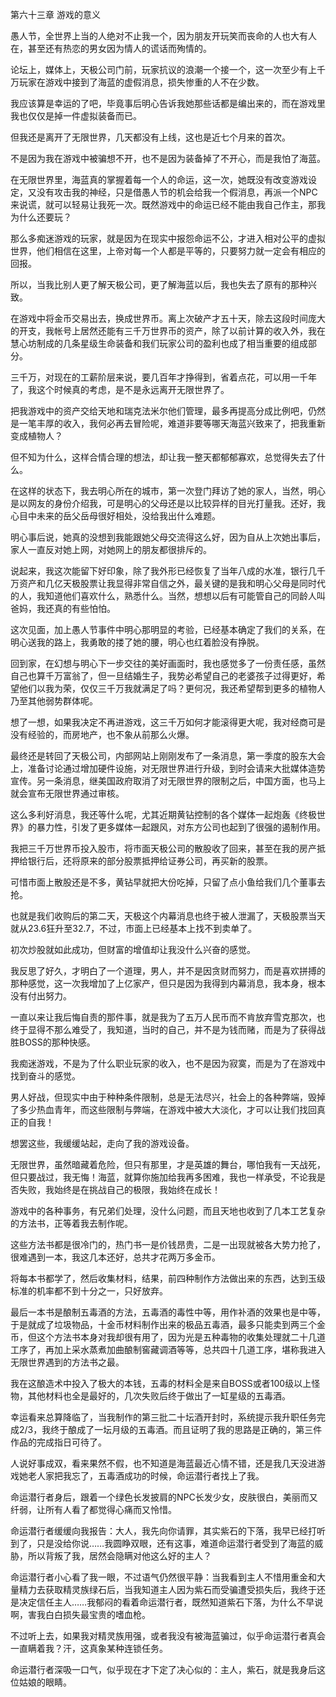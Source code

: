 第六十三章 游戏的意义


愚人节，全世界上当的人绝对不止我一个，因为朋友开玩笑而丧命的人也大有人在，甚至还有热恋的男女因为情人的谎话而殉情的。

论坛上，媒体上，天极公司门前，玩家抗议的浪潮一个接一个，这一次至少有上千万玩家在游戏中接到了海蓝的虚假消息，损失惨重的人不在少数。

我应该算是幸运的了吧，毕竟事后明心告诉我她那些话都是编出来的，而在游戏里我也仅仅是掉一件虚拟装备而已。

但我还是离开了无限世界，几天都没有上线，这也是近七个月来的首次。

不是因为我在游戏中被骗想不开，也不是因为装备掉了不开心，而是我怕了海蓝。

在无限世界里，海蓝真的掌握着每一个人的命运，这一次，她既没有改变游戏设定，又没有攻击我的神经，只是借愚人节的机会给我一个假消息，再派一个NPC来说谎，就可以轻易让我死一次。既然游戏中的命运已经不能由我自己作主，那我为什么还要玩？

那么多痴迷游戏的玩家，就是因为在现实中报怨命运不公，才进入相对公平的虚拟世界，他们相信在这里，上帝对每一个人都是平等的，只要努力就一定会有相应的回报。

所以，当我比别人更了解天极公司，更了解海蓝以后，我也失去了原有的那种兴致。

在游戏中将金币交易出去，换成世界币。离上次破产才五十天，除去这段时间庞大的开支，我帐号上居然还能有三千万世界币的资产，除了以前计算的收入外，我在慧心坊制成的几条星级生命装备和我们玩家公司的盈利也成了相当重要的组成部分。

三千万，对现在的工薪阶层来说，要几百年才挣得到，省着点花，可以用一千年了，我这个时候真的考虑，是不是永远离开无限世界了。

把我游戏中的资产交给天地和瑞克法米尔他们管理，最多再提高分成比例吧，仍然是一笔丰厚的收入，我何必再去冒险呢，难道非要等哪天海蓝兴致来了，把我重新变成植物人？

但不知为什么，这样合情合理的想法，却让我一整天都郁郁寡欢，总觉得失去了什么。

在这样的状态下，我去明心所在的城市，第一次登门拜访了她的家人，当然，明心是以网友的身份介绍我，可是明心的父母还是以比较异样的目光打量我。还好，我心目中未来的岳父岳母很好相处，没给我出什么难题。

明心事后说，她真的没想到我能跟她父母交流得这么好，因为自从上次她出事后，家人一直反对她上网，对她网上的朋友都很排斥的。

说起来，我这次能留下好印象，除了我外形已经恢复了当年八成的水准，银行几千万资产和几亿天极股票让我显得非常自信之外，最关键的是我和明心父母是同时代的人，我知道他们喜欢什么，熟悉什么。当然，想想以后有可能管自己的同龄人叫爸妈，我还真的有些怕怕。

这次见面，加上愚人节事件中明心那明显的考验，已经基本确定了我们的关系，在明心送我的路上，我勇敢的搂了她的腰，明心也红着脸没有挣脱。

回到家，在幻想与明心下一步交往的美好画面时，我也感觉多了一份责任感，虽然自己也算千万富翁了，但一旦结婚生子，我势必希望自己的老婆孩子过得更好，希望他们以我为荣，仅仅三千万我就满足了吗？更何况，我还希望帮到更多的植物人乃至其他弱势群体呢。

想了一想，如果我决定不再进游戏，这三千万如何才能滚得更大呢，我对经商可是没有经验的，而房地产，也不象从前那么火爆。

最终还是转回了天极公司，内部网站上刚刚发布了一条消息，第一季度的股东大会上，准备讨论通过增加硬件设施，对无限世界进行升级，到时会请来大批媒体造势宣传。另一条消息，继美国政府取消了对无限世界的限制之后，中国方面，也马上就会宣布无限世界通过审核。

这么多利好消息，我还等什么呢，尤其近期黄钻控制的各个媒体一起炮轰《终极世界》的暴力性，引发了更多媒体一起跟风，对东方公司也起到了很强的遏制作用。

我把三千万世界币投入股市，将市面天极公司的散股收了回来，甚至在我的房产抵押给银行后，还将原来的部分股票抵押给证券公司，再买新的股票。

可惜市面上散股还是不多，黄钻早就把大份吃掉，只留了点小鱼给我们几个董事去抢。

也就是我们收购后的第二天，天极这个内幕消息也终于被人泄漏了，天极股票当天就从23.6狂升至32.7，不过，市面上已经基本上找不到卖单了。

初次炒股就如此成功，但财富的增值却让我没什么兴奋的感觉。

我反思了好久，才明白了一个道理，男人，并不是因贪财而努力，而是喜欢拼搏的那种感觉，这一次我增加了上亿家产，但只是因为我得到内幕消息，我本身，根本没有付出努力。

一直以来让我后悔自责的那件事，就是我为了五万人民币而不肯放弃雪克那次，也终于显得不那么难受了，我知道，当时的自己，并不是为钱而赌，而是为了获得战胜BOSS的那种快感。

我痴迷游戏，不是为了什么职业玩家的收入，也不是因为寂寞，而是为了在游戏中找到奋斗的感觉。

男人好战，但现实中由于种种条件限制，总是无法尽兴，社会上的各种弊端，毁掉了多少热血青年，而这些限制与弊端，在游戏中被大大淡化，才可以让我们找回真正的自我！

想罢这些，我缓缓站起，走向了我的游戏设备。

无限世界，虽然暗藏着危险，但只有那里，才是英雄的舞台，哪怕我有一天战死，但只要战过，我无悔！海蓝，就算你施加给我再多困难，我也一样承受，不论我是否失败，我始终是在挑战自己的极限，我始终在成长！

游戏中的各种事务，有兄弟们处理，没什么问题，而且天地也收到了几本工艺复杂的方法书，正等着我去制作呢。

这些方法书都是很冷门的，热门书一是价钱昂贵，二是一出现就被各大势力抢了，很难遇到一本，我这几本还好，总共才花两万多金币。

将每本书都学了，然后收集材料，结果，前四种制作方法做出来的东西，达到玉级标准的机率都不到十分之一，只好放弃。

最后一本书是酿制五毒酒的方法，五毒酒的毒性中等，用作补酒的效果也是中等，于是就成了垃圾物品，十金币材料制作出来的极品五毒酒，最多只能卖到两三个金币，但这个方法书本身对我却很有用了，因为光是五种毒物的收集处理就二十几道工序了，再加上采水蒸煮加曲酿制窖藏调酒等等，总共四十几道工序，堪称我进入无限世界遇到的方法书之最。

我在这酿造术中投入了极大的本钱，五毒的材料全是来自BOSS或者100级以上怪物，其他材料也全是最好的，几次失败后终于做出了一缸星级的五毒酒。

幸运看来总算降临了，当我制作的第三批二十坛酒开封时，系统提示我升职任务完成2/3，我终于酿成了一坛月级的五毒酒。而且证明了我的思路是正确的，第三件作品的完成指日可待了。

人说好事成双，看来果然不假，也不知道是海蓝最近心情不错，还是我几天没进游戏她老人家把我忘了，五毒酒成功的时候，命运潜行者找上了我。

命运潜行者身后，跟着一个绿色长发披肩的NPC长发少女，皮肤很白，美丽而又纤弱，让所有人看了都觉得心痛而又怜惜。

命运潜行者缓缓向我报告：大人，我先向你请罪，其实紫石的下落，我早已经打听到了，只是没给你说……我圆睁双眼，还有这事，难道命运潜行者受到了海蓝的威胁，所以背叛了我，居然会隐瞒对他这么好的主人？

命运潜行者小心看了我一眼，不过语气仍然很平静：当我看到主人不惜用重金和大量精力去获取精灵族绿石后，当我知道主人因为紫石而受骗遭受损失后，我终于还是决定信任主人……我郁闷的看着命运潜行者，既然知道紫石下落，为什么不早说啊，害我白白损失最宝贵的嗜血枪。

不过听上去，如果我对精灵族用强，或者我没有被海蓝骗过，似乎命运潜行者真会一直瞒着我？汗，这真象某种连锁任务。

命运潜行者深吸一口气，似乎现在才下定了决心似的：主人，紫石，就是我身后这位姑娘的眼睛。





